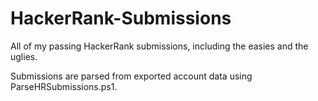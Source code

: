 # HackerRank-Submissions
All of my passing HackerRank submissions, including the easies and the uglies.

Submissions are parsed from exported account data using ParseHRSubmissions.ps1.
